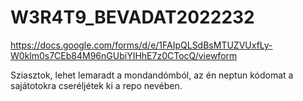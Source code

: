 # W3R4T9_BEVADAT2022232

https://docs.google.com/forms/d/e/1FAIpQLSdBsMTUZVUxfLy-W0klm0s7CEb84M96nGUbiYIHhE7z0CTocQ/viewform

Sziasztok, lehet lemaradt a mondandómból, az én neptun kódomat a sajátotokra cseréljétek ki a repo nevében.
